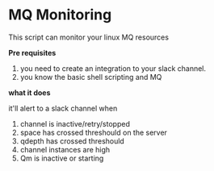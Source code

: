 # MQ Monitoring

This script can monitor your linux MQ resources

<b>Pre requisites </b>

1. you need to create an integration to your slack channel.
2. you know the basic shell scripting and MQ

<b>what it does </b>

it'll alert to a slack channel when

1. channel is inactive/retry/stopped
2. space has crossed threshould on the server
3. qdepth has crossed threshould 
4. channel instances are high 
5. Qm is inactive or starting


